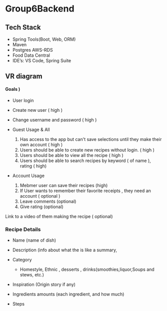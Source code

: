 # Group6Backend

## Tech Stack

* Spring Tools(Boot, Web, ORM) 
* Maven 
* Postgres AWS-RDS
* Food Data Central
* IDE’s: VS Code, Spring Suite

## VR diagram

#### Goals )
* User login
* Create new user   ( high )
* Change username and password  ( high  )

* Guest Usage & All
    1. Has access to the app but can't save selections until
    they make their own account   ( high  )
    2. Users should be able to create new recipes without login.  ( high  )
    3. Users should be able to view all the recipe  ( high  )
    4. Users should be able to search recipes by keyword ( of name ), rating ( high)

* Account Usage
    1. Mebmer user can save their recipes (high)
    2. If User wants to remember their favorite receipts , they need an account ( optional  )
    3. Leave comments  (optional)
    4. Give rating (optional)
 
Link to a video of them making the recipe ( optional) 

### Recipe Details
* Name (name of dish)
* Description (info about what the is like a summary, 
* Category 
    * Homestyle, Ethnic , desserts , drinks(smoothies,liquor,Soups and stews, etc.)
 
* Inspiration (Origin story if any)
* Ingredients amounts (each ingredient, and how much) 
* Steps

